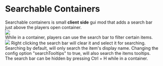 # Searchable Containers
Searchable containers is small <b>client side</b> gui mod that adds a search bar just above the players open container.  
![](https://i.imgur.com/UZBmZaO.png)  
While in a container, players can use the search bar to filter certain items.  
![](https://i.imgur.com/g8hMt7i.png)
Right clicking the search bar will clear it and select it for searching.  
Searching by default, will only search the item's display name. Changing the config option "searchTooltips" to true, will also search the items tooltips.  
The search bar can be hidden by pressing Ctrl + H while in a container.